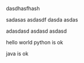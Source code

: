 dasdhasfhash

sadasas
asdasdf
dasda
asdas

adasdasd
asdasd
asdasd

hello world
python
is 
ok

java
is
ok
